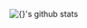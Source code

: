 ![{}'s github stats](https://github-readme-stats.vercel.app/api?username={https://github.com/raeyo}&show_icons=true&title_color=f7f307&icon_color=02b062&text_color=ffffff&bg_color=180175)
